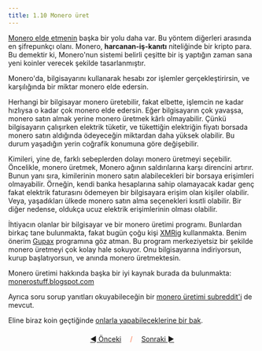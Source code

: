 ```yaml
---
title: 1.10 Monero üret
---
```


[Monero elde etmenin](1.06_getting_monero.md) başka bir yolu daha var.
Bu yöntem diğerleri arasında en şifrepunkçı olanı.  Monero,
**harcanan-iş-kanıtı** niteliğinde bir kripto para.  Bu demektir ki,
Monero'nun sistemi belirli çeşitte bir iş yaptığın zaman sana yeni
koinler verecek şekilde tasarlanmıştır.

Monero'da, bilgisayarını kullanarak hesabı zor işlemler
gerçekleştirirsin, ve karşılığında bir miktar monero elde edersin.

Herhangi bir bilgisayar monero üretebilir, fakat elbette, işlemcin ne
kadar hızlıysa o kadar çok monero elde edersin.  Eğer bilgisayarın çok
yavaşsa, monero satın almak yerine monero üretmek kârlı olmayabilir.
Çünkü bilgisayarın çalışırken elektrik tüketir, ve tükettiğin
elektriğin fiyatı borsada monero satın aldığında ödeyeceğin miktardan
daha yüksek olabilir.  Bu durum yaşadığın yerin coğrafik konumuna göre
değişebilir.

Kimileri, yine de, farklı sebeplerden dolayı monero üretmeyi
seçebilir.  Öncelikle, monero üretmek, Monero ağının saldırılarına
karşı direncini artırır.  Bunun yanı sıra, kimilerinin monero satın
alabilecekleri bir borsaya erişimleri olmayabilir.  Örneğin, kendi
banka hesaplarına sahip olamayacak kadar genç fakat elektrik
faturasını ödemeyen bir bilgisayara erişim olan kişiler olabilir.
Veya, yaşadıkları ülkede monero satın alma seçenekleri kısıtli
olabilir.  Bir diğer nedense, oldukça ucuz elektrik erişimlerinin
olması olabilir.

İhtiyacın olanlar bir bilgisayar ve bir monero üretimi programı.
Bunlardan birkaç tane bulunmakta, fakat bugün çoğu kişi
[XMRig](https://xmrig.com/) kullanmakta.  Benim önerim
[Gupax](https://gupax.io/) programına göz atman.  Bu program
merkeziyetsiz bir şekilde monero üretmeyi çok kolay hale sokuyor.  Onu
bilgisayarına indiriyorsun, kurup başlatıyorsun, ve anında monero
üretmektesin.

Monero üretimi hakkında başka bir iyi kaynak burada da bulunmakta:
[monerostuff.blogspot.com](https://monerostuff.blogspot.com/)

Ayrıca soru sorup yanıtları okuyabileceğin bir [monero üretimi
subreddit'i](https://www.reddit.com/r/MoneroMining/) de mevcut.

Eline biraz koin geçtiğinde [onlarla yapabileceklerine bir
bak](1.13_use_monero.md).



<p align='center' style='margin-top: 1.5em;'><span style='margin-right: 1em;'><a href="./1.09_earn_monero.md">◄ Önceki</a></span> <span style='color: #ff774d;'>/</span> <span style='margin-left: 1em;'><a href="./1.11_receive_monero.md">Sonraki ►</a></span></p>
